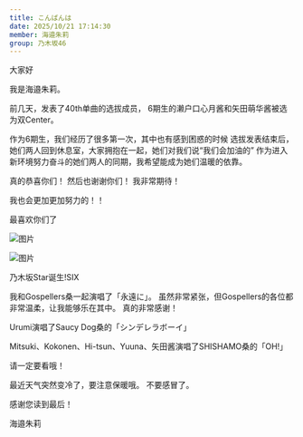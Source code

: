 ```yaml
---
title: こんばんは
date: 2025/10/21 17:14:30
member: 海邉朱莉
group: 乃木坂46
---
```


大家好

我是海邉朱莉。







前几天，发表了40th单曲的选拔成员，
6期生的濑户口心月酱和矢田萌华酱被选为双Center。


作为6期生，我们经历了很多第一次，其中也有感到困惑的时候
选拔发表结束后，她们两人回到休息室，大家拥抱在一起，她们对我们说“我们会加油的”
作为进入新环境努力奋斗的她们两人的同期，我希望能成为她们温暖的依靠。


真的恭喜你们！
然后也谢谢你们！
我非常期待！


我也会更加更加努力的！！






最喜欢你们了

![图片](https://www.nogizaka46.com/files/46/diary/n46/MEMBER/moblog/202510/mobnhV569.jpg)

![图片](https://www.nogizaka46.com/files/46/diary/n46/MEMBER/moblog/202510/mobNmSCHp.jpg)













乃木坂Star诞生!SIX


我和Gospellers桑一起演唱了「永遠に」。
虽然非常紧张，但Gospellers的各位都非常温柔，让我能够乐在其中。
真的非常感谢！

Urumi演唱了Saucy Dog桑的「シンデレラボーイ」

Mitsuki、Kokonen、Hi-tsun、Yuuna、矢田酱演唱了SHISHAMO桑的「OH!」

请一定要看哦！












最近天气突然变冷了，要注意保暖哦。
不要感冒了。





感谢您读到最后！













海邉朱莉